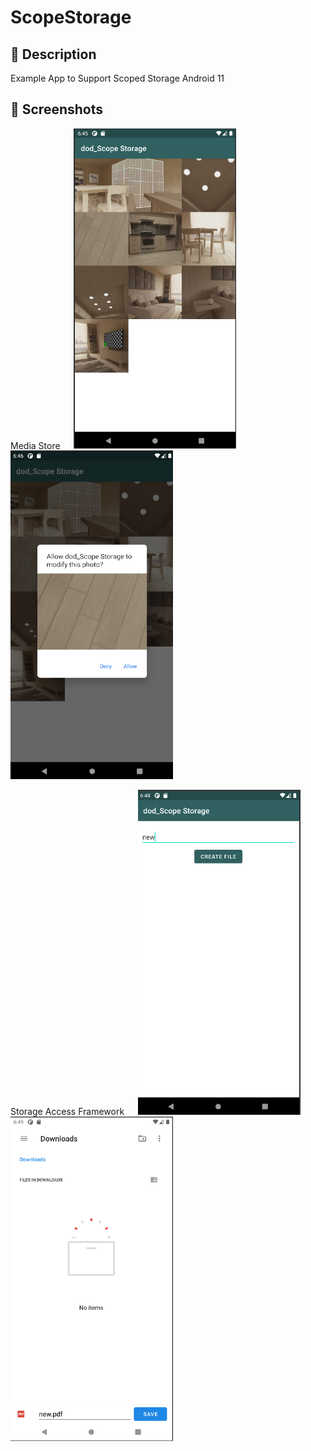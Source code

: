 # ScopeStorage

## :scroll: Description

Example App to Support Scoped Storage Android 11


## :camera_flash: Screenshots
Media Store &emsp;
<img src="/results/media_store.png" width="260">&emsp;
<img src="/results/media_store_2_delete.png" width="260">&emsp;

Storage Access Framework &emsp;
<img src="/results/saf_create.png" width="260">&emsp;
<img src="/results/saf_create_2.png" width="260">&emsp;

